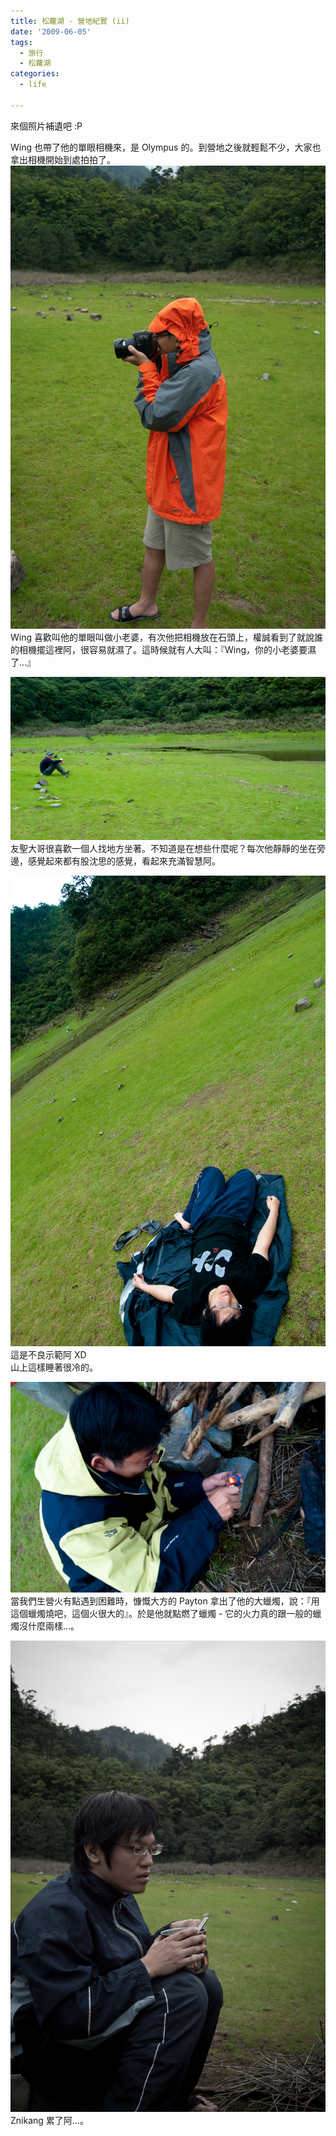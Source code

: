 ```yaml
---
title: 松蘿湖 - 營地紀實 (ii)
date: '2009-06-05'
tags:
  - 旅行
  - 松蘿湖
categories:
  - life

---
```

來個照片補遺吧 :P  
  
Wing 也帶了他的單眼相機來，是 Olympus 的。到營地之後就輕鬆不少，大家也拿出相機開始到處拍拍了。  
[![Wing Hung 跟他的小老婆 Olympus](images/0.jpg)](http://www.flickr.com/photos/yurenju/3594551889/ "Flickr 上 yurenju 的 Wing Hung 跟他的小老婆 Olympus")  
Wing 喜歡叫他的單眼叫做小老婆，有次他把相機放在石頭上，權誠看到了就說誰的相機擺這裡阿，很容易就濕了。這時候就有人大叫：『Wing，你的小老婆要濕了…』  
  
[![友聖大哥](images/1.jpg)](http://www.flickr.com/photos/yurenju/3594552323/ "Flickr 上 yurenju 的 友聖大哥")  
友聖大哥很喜歡一個人找地方坐著。不知道是在想些什麼呢？每次他靜靜的坐在旁邊，感覺起來都有股沈思的感覺，看起來充滿智慧阿。  
  
[![請不要這樣睡著，一定會冷到…](images/2.jpg)](http://www.flickr.com/photos/yurenju/3595359378/ "Flickr 上 yurenju 的 請不要這樣睡著，一定會冷到…")  
這是不良示範阿 XD  
山上這樣睡著很冷的。  
  
[![Payton：『這什麼阿！火超小的～～』](images/3.jpg)](http://www.flickr.com/photos/yurenju/3594554209/ "Flickr 上 yurenju 的 Payton：『這什麼阿！火超小的～～』")  
當我們生營火有點遇到困難時，慷慨大方的 Payton 拿出了他的大蠟燭，說：『用這個蠟燭燒吧，這個火很大的』。於是他就點燃了蠟燭 - 它的火力真的跟一般的蠟燭沒什麼兩樣…。  
  
[![恍神了](images/4.jpg)](http://www.flickr.com/photos/yurenju/3595361334/ "Flickr 上 yurenju 的 恍神了")  
Znikang 累了阿…。